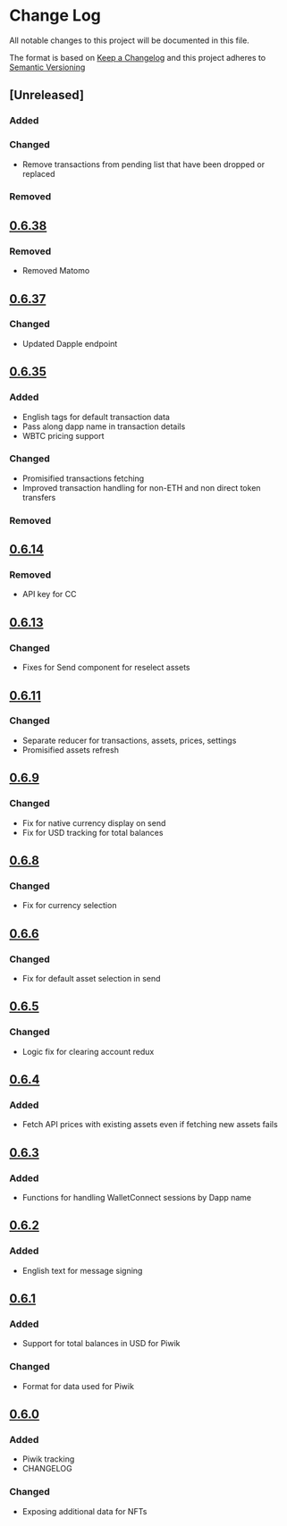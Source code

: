 # Change Log

All notable changes to this project will be documented in this file.

The format is based on [Keep a Changelog](http://keepachangelog.com/)
and this project adheres to [Semantic Versioning](http://semver.org/)

## [Unreleased]
### Added

### Changed
* Remove transactions from pending list that have been dropped or replaced

### Removed

## [0.6.38](https://github.com/rainbow-me/rainbow-common/releases/tag/0.6.38)
### Removed
* Removed Matomo

## [0.6.37](https://github.com/rainbow-me/rainbow-common/releases/tag/0.6.37)
### Changed
* Updated Dapple endpoint

## [0.6.35](https://github.com/rainbow-me/rainbow-common/releases/tag/0.6.35)
### Added
* English tags for default transaction data
* Pass along dapp name in transaction details
* WBTC pricing support

### Changed
* Promisified transactions fetching
* Improved transaction handling for non-ETH and non direct token transfers

### Removed

## [0.6.14](https://github.com/rainbow-me/rainbow-common/releases/tag/0.6.14)
### Removed
* API key for CC

## [0.6.13](https://github.com/rainbow-me/rainbow-common/releases/tag/0.6.13)
### Changed
* Fixes for Send component for reselect assets

## [0.6.11](https://github.com/rainbow-me/rainbow-common/releases/tag/0.6.11)
### Changed
* Separate reducer for transactions, assets, prices, settings
* Promisified assets refresh

## [0.6.9](https://github.com/rainbow-me/rainbow-common/releases/tag/0.6.9)
### Changed
* Fix for native currency display on send
* Fix for USD tracking for total balances

## [0.6.8](https://github.com/rainbow-me/rainbow-common/releases/tag/0.6.8)
### Changed
* Fix for currency selection

## [0.6.6](https://github.com/rainbow-me/rainbow-common/releases/tag/0.6.6)
### Changed
* Fix for default asset selection in send

## [0.6.5](https://github.com/rainbow-me/rainbow-common/releases/tag/0.6.5)
### Changed
* Logic fix for clearing account redux

## [0.6.4](https://github.com/rainbow-me/rainbow-common/releases/tag/0.6.4)
### Added
* Fetch API prices with existing assets even if fetching new assets fails

## [0.6.3](https://github.com/rainbow-me/rainbow-common/releases/tag/0.6.3)
### Added
* Functions for handling WalletConnect sessions by Dapp name

## [0.6.2](https://github.com/rainbow-me/rainbow-common/releases/tag/0.6.2)
### Added
* English text for message signing

## [0.6.1](https://github.com/rainbow-me/rainbow-common/releases/tag/0.6.1)
### Added
* Support for total balances in USD for Piwik

### Changed
* Format for data used for Piwik

## [0.6.0](https://github.com/rainbow-me/rainbow-common/releases/tag/0.6.0)
### Added
* Piwik tracking
* CHANGELOG

### Changed
* Exposing additional data for NFTs
